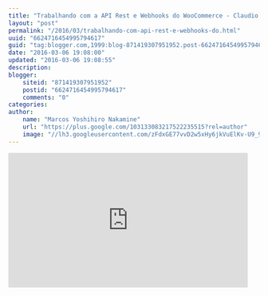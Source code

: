 ```yaml
---
title: "Trabalhando com a API Rest e Webhooks do WooCommerce - Claudio Sanches"
layout: "post"
permalink: "/2016/03/trabalhando-com-api-rest-e-webhooks-do.html"
uuid: "6624716454995794617"
guid: "tag:blogger.com,1999:blog-871419307951952.post-6624716454995794617"
date: "2016-03-06 19:08:00"
updated: "2016-03-06 19:08:55"
description: 
blogger:
    siteid: "871419307951952"
    postid: "6624716454995794617"
    comments: "0"
categories: 
author: 
    name: "Marcos Yoshihiro Nakamine"
    url: "https://plus.google.com/103133083217522235515?rel=author"
    image: "//lh3.googleusercontent.com/zFdxGE77vvD2w5xHy6jkVuElKv-U9_9qLkRYK8OnbDeJPtjSZ82UPq5w6hJ-SA=w35"
---
```


<div class="css-full-post-content js-full-post-content">
<iframe allowfullscreen="" frameborder="0" height="270" src="https://www.youtube.com/embed/__pzZlWTt14" width="480"></iframe>
</div>